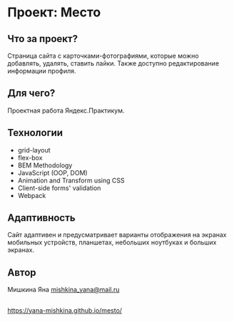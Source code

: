 # Проект: Место

## Что за проект?
Страница сайта с карточками-фотографиями, которые можно добавлять, удалять, ставить лайки. Также доступно редактирование информации профиля.

## Для чего?
Проектная работа Яндекс.Практикум.

## Технологии
* grid-layout
* flex-box
* BEM Methodology
* JavaScript (OOP, DOM)
* Animation and Transform using CSS
* Client-side forms' validation 
* Webpack

## Адаптивность
Сайт адаптивен и предусматривает варианты отображения на экранах мобильных устройств, планшетах, небольших ноутбуках и больших экранах.

## Автор
Мишкина Яна mishkina_yana@mail.ru

##
https://yana-mishkina.github.io/mesto/
